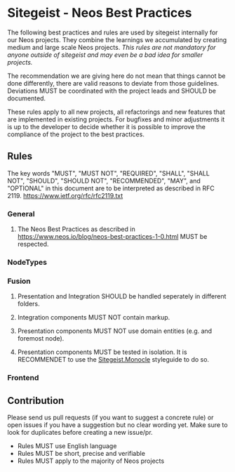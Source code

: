 # Sitegeist - Neos Best Practices

The following best practices and rules are used by sitegeist internally for our Neos projects. They combine the learnings we accumulated by creating medium and large scale Neos projects. *This rules are not mandatory for anyone outside of sitegeist and may even be a bad idea for smaller projects.*

The recommendation we are giving here do not mean that things cannot be done differently, there are valid reasons to deviate from those guidelines. Deviations MUST be coordinated with the project leads and SHOULD be documented.

These rules apply to all new projects, all refactorings and new features that are implemented in existing projects. For bugfixes and minor adjustments it is up to the developer to decide whether it is possible to improve the compliance of the project to the best practices.

## Rules 

The key words "MUST", "MUST NOT", "REQUIRED", "SHALL", "SHALL NOT", "SHOULD", "SHOULD NOT", "RECOMMENDED",  "MAY", and "OPTIONAL" in this document are to be interpreted as described in RFC 2119. https://www.ietf.org/rfc/rfc2119.txt

### General

1. The Neos Best Practices as described in https://www.neos.io/blog/neos-best-practices-1-0.html 
   MUST be respected.

### NodeTypes

### Fusion

1. Presentation and Integration SHOULD be handled seperately in different folders.

2. Integration components MUST NOT contain markup.

3. Presentation components MUST NOT use domain entities (e.g. and foremost node).

4. Presentation components MUST be tested in isolation. It is RECOMMENDET to use the 
   [Sitegeist.Monocle](https://github.com/sitegeist/Sitegeist.Monocle) styleguide to do so.

### Frontend

## Contribution

Please send us pull requests (if you want to suggest a concrete rule) or open issues if you have a suggestion but no clear wording yet. Make sure to look for duplicates before creating a new issue/pr.

- Rules MUST use English language
- Rules MUST be short, precise and verifiable
- Rules MUST apply to the majority of Neos projects
